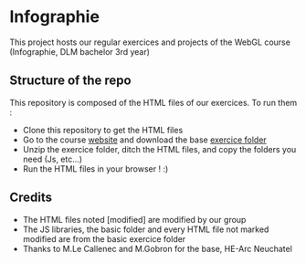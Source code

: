 # Infographie
This project hosts our regular exercices and projects of the WebGL course (Infographie, DLM bachelor 3rd year)

## Structure of the repo
This repository is composed of the HTML files of our exercices. To run them :
* Clone this repository to get the HTML files
* Go to the course [website](webgl3d.info) and download the base [exercice folder](webgl3d.info/ex/ex.zip)
* Unzip the exercice folder, ditch the HTML files, and copy the folders you need (Js, etc...)
* Run the HTML files in your browser ! :)

## Credits
* The HTML files noted [modified] are modified by our group
* The JS libraries, the basic folder and every HTML file not marked modified are from the basic exercice folder
* Thanks to M.Le Callenec and M.Gobron for the base, HE-Arc Neuchatel